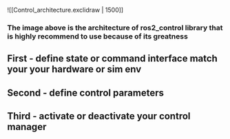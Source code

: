 ![[Control_architecture.exclidraw | 1500]]
### The image above is the architecture of ros2_control library that is highly recommend to use because of its greatness 
## First - define state or command interface match your your hardware or sim env
## Second - define control parameters
## Third - activate or deactivate your control manager
